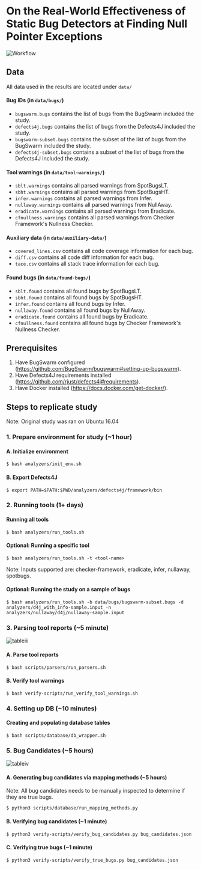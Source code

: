 # On the Real-World Effectiveness of Static Bug Detectors at Finding Null Pointer Exceptions
![Workflow](https://github.com/ucd-plse/Static-Analyzer-Study/blob/master/paper/figs/workflow-not-transparent.png)
## Data
All data used in the results are located under `data/`
#### Bug IDs (in `data/bugs/`)
* `bugswarm.bugs` contains the list of bugs from the BugSwarm included the study.
* `defects4j.bugs` contains the list of bugs from the Defects4J included the study.
* `bugswarm-subset.bugs` contains the subset of the list of bugs from the BugSwarm included the study.
* `defects4j-subset.bugs` contains a subset of the list of bugs from the Defects4J included the study.
#### Tool warnings (in `data/tool-warnings/`)
* `sblt.warnings` contains all parsed warnings from SpotBugsLT.
* `sbht.warnings` contains all parsed warnings from SpotBugsHT.
* `infer.warnings` contains all parsed warnings from Infer.
* `nullaway.warnings` contains all parsed warnings from NullAway.
* `eradicate.warnings` contains all parsed warnings from Eradicate.
* `cfnullness.warnings` contains all parsed warnings from Checker Framework's Nullness Checker.
#### Auxiliary data (in `data/auxiliary-data/`)
* `covered_lines.csv` contains all code coverage information for each bug.
* `diff.csv` contains all code diff information for each bug.
* `tace.csv` contains all stack trace information for each bug.
#### Found bugs (in `data/found-bugs/`)
* `sblt.found` contains all found bugs by SpotBugsLT.
* `sbht.found` contains all found bugs by SpotBugsHT.
* `infer.found` contains all found bugs by Infer.
* `nullaway.found` contains all found bugs by NullAway.
* `eradicate.found` contains all found bugs by Eradicate.
* `cfnullness.found` contains all found bugs by Checker Framework's Nullness Checker.
## Prerequisites
1. Have BugSwarm configured (https://github.com/BugSwarm/bugswarm#setting-up-bugswarm).
2. Have Defects4J requirements installed (https://github.com/rjust/defects4j#requirements).
3. Have Docker installed (https://docs.docker.com/get-docker/).
## Steps to replicate study
Note: Original study was ran on Ubuntu 16.04
### 1. Prepare environment for study (~1 hour)
#### A. Initialize environment
```
$ bash analyzers/init_env.sh
```
#### B. Export Defects4J
```
$ export PATH=$PATH:$PWD/analyzers/defects4j/framework/bin
```
### 2. Running tools (1+ days)
#### Running all tools
```
$ bash analyzers/run_tools.sh
```
#### Optional: Running a specific tool
```
$ bash analyzers/run_tools.sh -t <tool-name>
```
Note: Inputs supported are: checker-framework, eradicate, infer, nullaway, spotbugs.
#### Optional: Running the study on a sample of bugs
```
$ bash analyzers/run_tools.sh -b data/bugs/bugswarm-subset.bugs -d analyzers/d4j_with_info-sample.input -n analyzers/nullaway/d4j/nullaway-sample.input
```

### 3. Parsing tool reports (~5 minute)
![tableiii](https://github.com/ucd-plse/Static-Analyzer-Study/blob/dt-ase-artifact/tableiii.png)
#### A. Parse tool reports
```
$ bash scripts/parsers/run_parsers.sh
```
#### B. Verify tool warnings
```
$ bash verify-scripts/run_verify_tool_warnings.sh
```
### 4. Setting up DB (~10 minutes)
#### Creating and populating database tables
```
$ bash scripts/database/db_wrapper.sh
```
### 5. Bug Candidates (~5 hours)
![tableiv](https://github.com/ucd-plse/Static-Analyzer-Study/blob/master/tableiv.png)
#### A. Generating bug candidates via mapping methods (~5 hours)
Note: All bug candidates needs to be manually inspected to determine if they are true bugs.
```
$ python3 scripts/database/run_mapping_methods.py
```
#### B. Verifying bug candidates (~1 minute)
```
$ python3 verify-scripts/verify_bug_candidates.py bug_candidates.json
```
#### C. Verifying true bugs (~1 minute)
```
$ python3 verify-scripts/verify_true_bugs.py bug_candidates.json
```
